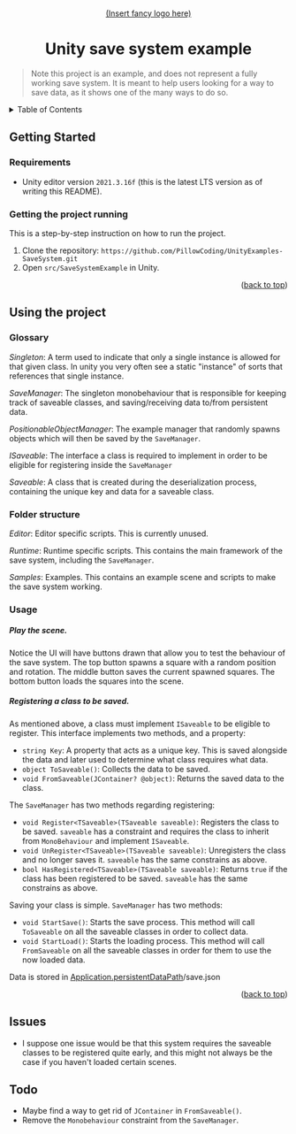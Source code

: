 

<!-- Anchor for the "back to top" links -->
<a id="readme-top"></a>

<!-- Project logo -->
<br />
<div align="center">
  <a href="#">
    (Insert fancy logo here)
  </a>
  <h1>Unity save system example</h1>
</div>

> Note this project is an example, and does not represent a fully working save system.
> It is meant to help users looking for a way to save data, as it shows one of the many ways to do so.

<!-- Table of contents -->
<details>
  <summary>Table of Contents</summary>
  <ol>
    <li>
      <a href="#getting-started">Getting Started</a>
    </li>
    <li>
      <a href="#using-the-project">Using the project</a>
    </li>
    <li>
      <a href="#issues">Issues</a>
    </li>
	<li>
      <a href="#todo">Todo</a>
    </li>
  </ol>
</details>



<!-- Getting started -->
## Getting Started

### Requirements
- Unity editor version `2021.3.16f` (this is the latest LTS version as of writing this README).

### Getting the project running
This is a step-by-step instruction on how to run the project.
1. Clone the repository: `https://github.com/PillowCoding/UnityExamples-SaveSystem.git`
2. Open `src/SaveSystemExample` in Unity.

<p align="right">(<a href="#readme-top">back to top</a>)</p>

<!-- Using the project -->
## Using the project

### Glossary
_Singleton_: A term used to indicate that only a single instance is allowed for that given class. In unity you very often see a static "instance" of sorts that references that single instance.

_SaveManager_: The singleton monobehaviour that is responsible for keeping track of saveable classes, and saving/receiving data to/from persistent data.

_PositionableObjectManager_: The example manager that randomly spawns objects which will then be saved by the `SaveManager`.

_ISaveable_: The interface a class is required to implement in order to be eligible for registering inside the `SaveManager`

_Saveable_: A class that is created during the deserialization process, containing the unique key and data for a saveable class.

### Folder structure
_Editor_: Editor specific scripts. This is currently unused.

_Runtime_: Runtime specific scripts. This contains the main framework of the save system, including the `SaveManager`.

_Samples_: Examples. This contains an example scene and scripts to make the save system working.

### Usage
##### Play the scene.
Notice the UI will have buttons drawn that allow you to test the behaviour of the save system. The top button spawns a square with a random position and rotation. The middle button saves the current spawned squares. The bottom button loads the squares into the scene.

##### Registering a class to be saved.
As mentioned above, a class must implement `ISaveable` to be eligible to register. This interface implements two methods, and a property:
- `string Key`: A property that acts as a unique key. This is saved alongside the data and later used to determine what class requires what data.
- `object ToSaveable()`: Collects the data to be saved.
- `void FromSaveable(JContainer? @object)`: Returns the saved data to the class.

The `SaveManager` has two methods regarding registering:
- `void Register<TSaveable>(TSaveable saveable)`: Registers the class to be saved. `saveable` has a constraint and requires the class to inherit from `MonoBehaviour` and implement `ISaveable`.
- `void UnRegister<TSaveable>(TSaveable saveable)`: Unregisters the class and no longer saves it. `saveable` has the same constrains as above.
- `bool HasRegistered<TSaveable>(TSaveable saveable)`: Returns `true` if the class has been registered to be saved. `saveable` has the same constrains as above.

Saving your class is simple. `SaveManager` has two methods:
- `void StartSave()`: Starts the save process. This method will call `ToSaveable` on all the saveable classes in order to collect data.
- `void StartLoad()`: Starts the loading process. This method will call `FromSaveable` on all the saveable classes in order for them to use the now loaded data.

Data is stored in [Application.persistentDataPath](https://docs.unity3d.com/ScriptReference/Application-persistentDataPath.html)/save.json

<p align="right">(<a href="#readme-top">back to top</a>)</p>

<!-- Issues -->
## Issues
- I suppose one issue would be that this system requires the saveable classes to be registered quite early, and this might not always be the case if you haven't loaded certain scenes.

## Todo
- Maybe find a way to get rid of `JContainer` in `FromSaveable()`.
- Remove the `Monobehaviour` constraint from the `SaveManager`.
